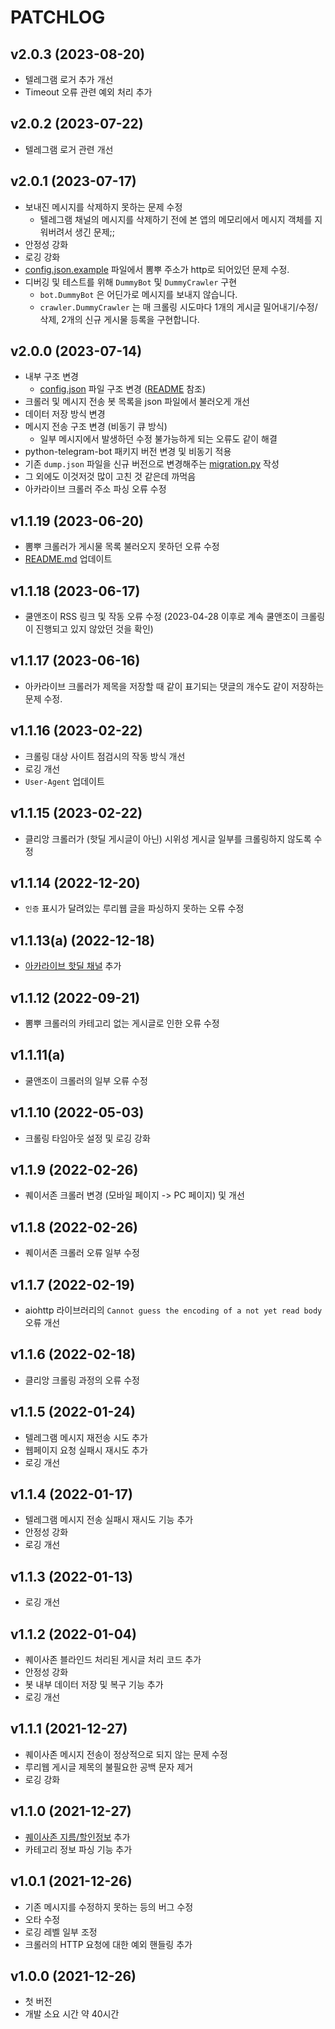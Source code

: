# PATCHLOG

## v2.0.3 (2023-08-20)
- 텔레그램 로거 추가 개선
- Timeout 오류 관련 예외 처리 추가

## v2.0.2 (2023-07-22)
- 텔레그램 로거 관련 개선

## v2.0.1 (2023-07-17)
- 보내진 메시지를 삭제하지 못하는 문제 수정
  - 텔레그램 채널의 메시지를 삭제하기 전에 본 앱의 메모리에서 메시지 객체를 지워버려서 생긴 문제;;
- 안정성 강화
- 로깅 강화
- [config.json.example](/config.json.example) 파일에서 뽐뿌 주소가 http로 되어있던 문제 수정.
- 디버깅 및 테스트를 위해 `DummyBot` 및 `DummyCrawler` 구현
  - `bot.DummyBot` 은 어딘가로 메시지를 보내지 않습니다.
  - `crawler.DummyCrawler` 는 매 크롤링 시도마다 1개의 게시글 밀어내기/수정/삭제, 2개의 신규 게시물 등록을 구현합니다.

## v2.0.0 (2023-07-14)
- 내부 구조 변경
  - [config.json](/config.json) 파일 구조 변경 ([README](/README.md#how-to-use) 참조)
- 크롤러 및 메시지 전송 봇 목록을 json 파일에서 불러오게 개선
- 데이터 저장 방식 변경
- 메시지 전송 구조 변경 (비동기 큐 방식)
  - 일부 메시지에서 발생하던 수정 불가능하게 되는 오류도 같이 해결
- python-telegram-bot 패키지 버전 변경 및 비동기 적용
- 기존 `dump.json` 파일을 신규 버전으로 변경해주는 [migration.py](/migration.py) 작성
- 그 외에도 이것저것 많이 고친 것 같은데 까먹음
- 아카라이브 크롤러 주소 파싱 오류 수정

## v1.1.19 (2023-06-20)
- 뽐뿌 크롤러가 게시물 목록 불러오지 못하던 오류 수정
- [README.md](README.md) 업데이트

## v1.1.18 (2023-06-17)
- 쿨앤조이 RSS 링크 및 작동 오류 수정 (2023-04-28 이후로 계속 쿨앤조이 크롤링이 진행되고 있지 않았던 것을 확인)

## v1.1.17 (2023-06-16)
- 아카라이브 크롤러가 제목을 저장할 때 같이 표기되는 댓글의 개수도 같이 저장하는 문제 수정.

## v1.1.16 (2023-02-22)
- 크롤링 대상 사이트 점검시의 작동 방식 개선
- 로깅 개선
- `User-Agent` 업데이트

## v1.1.15 (2023-02-22)
- 클리앙 크롤러가 (핫딜 게시글이 아닌) 시위성 게시글 일부를 크롤링하지 않도록 수정

## v1.1.14 (2022-12-20)
- `인증` 표시가 달려있는 루리웹 글을 파싱하지 못하는 오류 수정

## v1.1.13(a) (2022-12-18)
- [아카라이브 핫딜 채널](https://arca.live/b/hotdeal) 추가

## v1.1.12 (2022-09-21)
- 뽐뿌 크롤러의 카테고리 없는 게시글로 인한 오류 수정

## v1.1.11(a)
- 쿨앤조이 크롤러의 일부 오류 수정

## v1.1.10 (2022-05-03)
- 크롤링 타임아웃 설정 및 로깅 강화

## v1.1.9 (2022-02-26)
- 퀘이서존 크롤러 변경 (모바일 페이지 -> PC 페이지) 및 개선

## v1.1.8 (2022-02-26)
- 퀘이서존 크롤러 오류 일부 수정

## v1.1.7 (2022-02-19)
- aiohttp 라이브러리의 `Cannot guess the encoding of a not yet read body` 오류 개선

## v1.1.6 (2022-02-18)
- 클리앙 크롤링 과정의 오류 수정

## v1.1.5 (2022-01-24)
- 텔레그램 메시지 재전송 시도 추가
- 웹페이지 요청 실패시 재시도 추가
- 로깅 개선

## v1.1.4 (2022-01-17)
- 텔레그램 메시지 전송 실패시 재시도 기능 추가
- 안정성 강화
- 로깅 개선

## v1.1.3 (2022-01-13)
- 로깅 개선

## v1.1.2 (2022-01-04)
- 퀘이사존 블라인드 처리된 게시글 처리 코드 추가
- 안정성 강화
- 봇 내부 데이터 저장 및 복구 기능 추가
- 로깅 개선

## v1.1.1 (2021-12-27)
- 퀘이사존 메시지 전송이 정상적으로 되지 않는 문제 수정
- 루리웹 게시글 제목의 불필요한 공백 문자 제거
- 로깅 강화

## v1.1.0 (2021-12-27)
- [퀘이사존 지름/할인정보](https://quasarzone.com/bbs/qb_saleinfo) 추가
- 카테고리 정보 파싱 기능 추가

## v1.0.1 (2021-12-26)
- 기존 메시지를 수정하지 못하는 등의 버그 수정
- 오타 수정
- 로깅 레벨 일부 조정
- 크롤러의 HTTP 요청에 대한 예외 핸들링 추가

## v1.0.0 (2021-12-26)
- 첫 버전
- 개발 소요 시간 약 40시간
